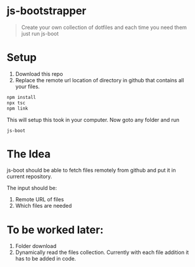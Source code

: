 # js-bootstrapper

> Create your own collection of dotfiles and each time you need them just run js-boot

# Setup

1. Download this repo
2. Replace the remote url location of directory in github that contains all your files.

```bash
npm install
npx tsc
npm link
```

This will setup this took in your computer. Now goto any folder and run

```
js-boot
```

# The Idea

js-boot should be able to fetch files remotely from github and put it in current repository.

The input should be:

1. Remote URL of files
2. Which files are needed

# To be worked later:

1. Folder download
2. Dynamically read the files collection. Currently with each file addition it has to be added in code.
